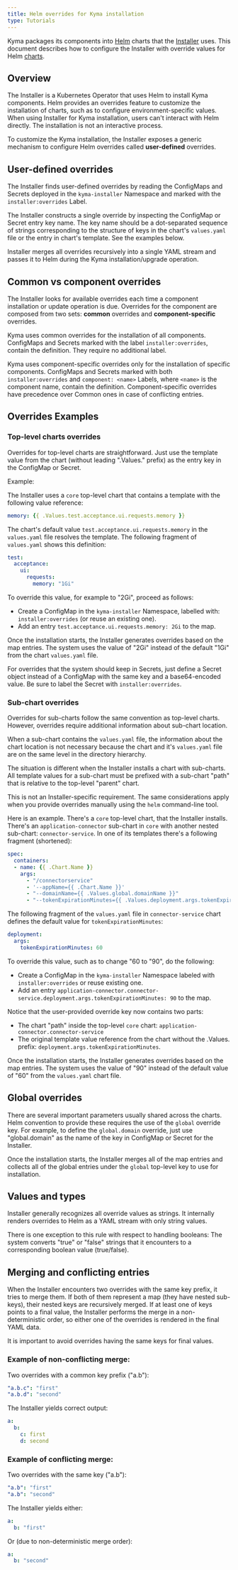 ```yaml
---
title: Helm overrides for Kyma installation
type: Tutorials
---
```


Kyma packages its components into [Helm](https://github.com/helm/helm/tree/master/docs) charts that the [Installer](https://github.com/kyma-project/kyma/tree/master/components/installer) uses.
This document describes how to configure the Installer with override values for Helm [charts](https://github.com/helm/helm/blob/master/docs/charts.md).


## Overview

The Installer is a Kubernetes Operator that uses Helm to install Kyma components.
Helm provides an overrides feature to customize the installation of charts, such as to configure environment-specific values.
When using Installer for Kyma installation, users can't interact with Helm directly. The installation is not an interactive process.

To customize the Kyma installation, the Installer exposes a generic mechanism to configure Helm overrides called **user-defined** overrides.


## User-defined overrides

The Installer finds user-defined overrides by reading the ConfigMaps and Secrets deployed in the `kyma-installer` Namespace and marked with the `installer:overrides` Label.

The Installer constructs a single override by inspecting the ConfigMap or Secret entry key name. The key name should be a dot-separated sequence of strings corresponding to the structure of keys in the chart's `values.yaml` file or the entry in chart's template. See the examples below.

Installer merges all overrides recursively into a single YAML stream and passes it to Helm during the Kyma installation/upgrade operation.


## Common vs component overrides

The Installer looks for available overrides each time a component installation or update operation is due.
Overrides for the component are composed from two sets: **common** overrides and **component-specific** overrides.

Kyma uses common overrides for the installation of all components. ConfigMaps and Secrets marked with the label `installer:overrides`, contain the definition. They require no additional label.

Kyma uses component-specific overrides only for the installation of specific components. ConfigMaps and Secrets marked with both `installer:overrides` and `component: <name>` Labels, where `<name>` is the component name, contain the definition. Component-specific overrides have precedence over Common ones in case of conflicting entries.


## Overrides Examples

### Top-level charts overrides

Overrides for top-level charts are straightforward. Just use the template value from the chart (without leading ".Values." prefix) as the entry key in the ConfigMap or Secret.

Example:

The Installer uses a `core` top-level chart that contains a template with the following value reference:
``` yaml
memory: {{ .Values.test.acceptance.ui.requests.memory }}
```
The chart's default value `test.acceptance.ui.requests.memory` in the `values.yaml` file resolves the template.
The following fragment of `values.yaml` shows this definition:
``` yaml
test:
  acceptance:
    ui:
      requests:
        memory: "1Gi"
```

To override this value, for example to "2Gi", proceed as follows:
- Create a ConfigMap in the `kyma-installer` Namespace, labelled with: `installer:overrides` (or reuse an existing one).
- Add an entry `test.acceptance.ui.requests.memory: 2Gi` to the map.

Once the installation starts, the Installer generates overrides based on the map entries. The system uses the value of "2Gi" instead of the default "1Gi" from the chart `values.yaml` file.

For overrides that the system should keep in Secrets, just define a Secret object instead of a ConfigMap with the same key and a base64-encoded value. Be sure to label the Secret with `installer:overrides`.


### Sub-chart overrides

Overrides for sub-charts follow the same convention as top-level charts. However, overrides require additional information about sub-chart location.

When a sub-chart contains the `values.yaml` file, the information about the chart location is not necessary because the chart and it's `values.yaml` file are on the same level in the directory hierarchy.

The situation is different when the Installer installs a chart with sub-charts.
All template values for a sub-chart must be prefixed with a sub-chart "path" that is relative to the top-level "parent" chart.

This is not an Installer-specific requirement. The same considerations apply when you provide overrides manually using the `helm` command-line tool.

Here is an example.
There's a `core` top-level chart, that the Installer installs.
There's an `application-connector` sub-chart in `core` with another nested sub-chart: `connector-service`.
In one of its templates there's a following fragment (shortened):

``` yaml
spec:
  containers:
  - name: {{ .Chart.Name }}
	args:
	  - "/connectorservice"
	  - '--appName={{ .Chart.Name }}'
	  - "--domainName={{ .Values.global.domainName }}"
	  - "--tokenExpirationMinutes={{ .Values.deployment.args.tokenExpirationMinutes }}"
```

The following fragment of the `values.yaml` file in `connector-service` chart defines the default value for `tokenExpirationMinutes`:

``` yaml
deployment:
  args:
    tokenExpirationMinutes: 60
```

To override this value, such as to change "60 to "90", do the following:

- Create a ConfigMap in the `kyma-installer` Namespace labeled with `installer:overrides` or reuse existing one.
- Add an entry `application-connector.connector-service.deployment.args.tokenExpirationMinutes: 90` to the map.

Notice that the user-provided override key now contains two parts:

- The chart "path" inside the top-level `core` chart: `application-connector.connector-service`
- The original template value reference from the chart without the .Values. prefix: `deployment.args.tokenExpirationMinutes`.

Once the installation starts, the Installer generates overrides based on the map entries. The system uses the value of "90" instead of the default value of "60" from the `values.yaml` chart file.


## Global overrides

There are several important parameters usually shared across the charts.
Helm convention to provide these requires the use of the `global` override key.
For example, to define the `global.domain` override, just use "global.domain" as the name of the key in ConfigMap or Secret for the Installer.

Once the installation starts, the Installer merges all of the map entries and collects all of the global entries under the `global` top-level key to use for installation.


## Values and types

Installer generally recognizes all override values as strings. It internally renders overrides to Helm as a YAML stream with only string values.

There is one exception to this rule with respect to handling booleans:
The system converts "true" or "false" strings that it encounters to a corresponding boolean value (true/false).


## Merging and conflicting entries

When the Installer encounters two overrides with the same key prefix, it tries to merge them.
If both of them represent a map (they have nested sub-keys), their nested keys are recursively merged.
If at least one of keys points to a final value, the Installer performs the merge in a non-deterministic order, so either one of the overrides is rendered in the final YAML data.

It is important to avoid overrides having the same keys for final values.


### Example of non-conflicting merge:

Two overrides with a common key prefix ("a.b"):

``` yaml
"a.b.c": "first"
"a.b.d": "second"
```

The Installer yields correct output:

``` yaml
a:
  b:
    c: first
    d: second
```

### Example of conflicting merge:

Two overrides with the same key ("a.b"):

``` yaml
"a.b": "first"
"a.b": "second"
```

The Installer yields either:

``` yaml
a:
  b: "first"
```

Or (due to non-deterministic merge order):

``` yaml
a:
  b: "second"
```

